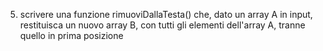 5. scrivere una funzione rimuoviDallaTesta() che, dato un array A in input, restituisca un nuovo array B, con tutti gli elementi dell'array A, tranne quello in prima posizione